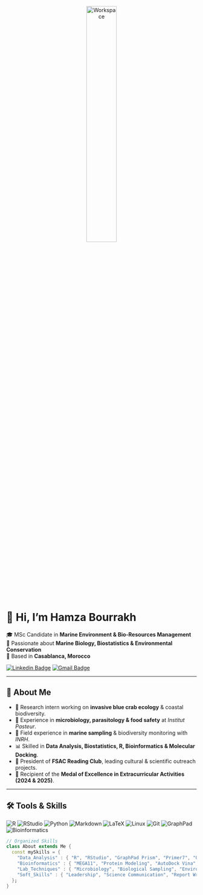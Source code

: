<div align="center" width="50">

<img src="https://github.com/SP-XD/SP-XD/blob/main/images/dev-working_rounded.gif?raw=true" alt="Workspace" width="40%"/><br> 

</div>

# 👋 Hi, I’m **Hamza Bourrakh**

🎓 MSc Candidate in **Marine Environment & Bio-Resources Management**  
🌊 Passionate about **Marine Biology, Biostatistics & Environmental Conservation**  
📍 Based in **Casablanca, Morocco**  

[![Linkedin Badge](https://img.shields.io/badge/-Hamza%20Bourrakh-blue?style=flat&logo=Linkedin&logoColor=white)](https://www.linkedin.com/in/bourrakh-hamza/) 
[![Gmail Badge](https://img.shields.io/badge/-hamza%20bourrakh-c14438?style=flat&logo=Gmail&logoColor=white&link=mailto:hamza.bourrakh-etu@etu.univh2c.ma)](mailto:hamza.bourrakh-etu@etu.univh2c.ma)

---

## 🔬 About Me  
- 🦀 Research intern working on **invasive blue crab ecology** & coastal biodiversity.  
- 🧫 Experience in **microbiology, parasitology & food safety** at *Institut Pasteur*.  
- 🐚 Field experience in **marine sampling** & biodiversity monitoring with *INRH*.  
- 📊 Skilled in **Data Analysis, Biostatistics, R, Bioinformatics & Molecular Docking**.  
- 📖 President of **FSAC Reading Club**, leading cultural & scientific outreach projects.  
- 🏅 Recipient of the **Medal of Excellence in Extracurricular Activities (2024 & 2025)**.  

---

## 🛠️ Tools & Skills  

![R](https://img.shields.io/badge/R-276DC3?style=flat&logo=r&logoColor=white)
![RStudio](https://img.shields.io/badge/RStudio-75AADB?style=flat&logo=rstudio&logoColor=white)
![Python](https://img.shields.io/badge/Python-FFD43B?style=flat&logo=python&logoColor=darkgreen)
![Markdown](https://img.shields.io/badge/Markdown-000000?style=flat&logo=markdown&logoColor=white)
![LaTeX](https://img.shields.io/badge/LaTeX-008080?style=flat&logo=latex&logoColor=white)
![Linux](https://img.shields.io/badge/Linux-FCC624?style=flat&logo=linux&logoColor=black)
![Git](https://img.shields.io/badge/GIT-E44C30?style=flat&logo=git&logoColor=white)
![GraphPad](https://img.shields.io/badge/GraphPad_Prism-3776AB?style=flat)
![Bioinformatics](https://img.shields.io/badge/Bioinformatics-green?style=flat)

```dart
// Organized Skills
class About extends Me {
  const mySkills = {
    "Data_Analysis" : { "R", "RStudio", "GraphPad Prism", "Primer7", "ODV" },
    "Bioinformatics" : { "MEGA11", "Protein Modeling", "AutoDock Vina", "PyMOL", "Discovery Studio" },
    "Lab_Techniques" : { "Microbiology", "Biological Sampling", "Environmental Monitoring" },
    "Soft_Skills" : { "Leadership", "Science Communication", "Report Writing" }
  };
}
